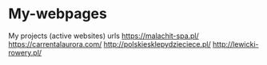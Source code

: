 # My-webpages
My projects (active websites) urls
https://malachit-spa.pl/
https://carrentalaurora.com/
http://polskiesklepydzieciece.pl/
http://lewicki-rowery.pl/

